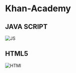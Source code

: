 # Khan-Academy

## JAVA SCRIPT
![JS](https://i.imgur.com/MIe72iT.png)

## HTML5
![HTMl](https://i.imgur.com/KRBI1fI.png)
